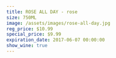```yaml
---
title: ROSE ALL DAY - rose
size: 750ML
image: /assets/images/rose-all-day.jpg
reg_price: $10.99
special_price: $9.99
expiration_date: 2017-06-07 00:00:00
show_wine: true
---
```



